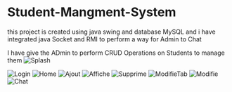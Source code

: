 # Student-Mangment-System
this project is created using java swing and database MySQL and i have integrated java Socket and RMI to perform a way for Admin to Chat

I have give the ADmin to perform CRUD Operations on Students to manage them
![Splash](https://github.com/Haythem532002/Student-Managment-System/assets/112172229/deadc32f-2e80-4255-9126-8f7a0c74e03e)

![Login](https://github.com/Haythem532002/Student-Managment-System/assets/112172229/df8e574d-3f90-4e0d-973f-01273f9cbc60)
![Home](https://github.com/Haythem532002/Student-Managment-System/assets/112172229/8881117a-bbc2-4208-b58c-65b5b349258d)
![Ajout](https://github.com/Haythem532002/Student-Managment-System/assets/112172229/e7e16352-b55d-40c4-8cac-c393516bb410)
![Affiche](https://github.com/Haythem532002/Student-Managment-System/assets/112172229/1f8731a5-f2c5-4399-b40b-561503769e45)
![Supprime](https://github.com/Haythem532002/Student-Managment-System/assets/112172229/98561f75-ca85-44a2-8104-100a050ac70e)
![ModifieTab](https://github.com/Haythem532002/Student-Managment-System/assets/112172229/d0c2d2f7-6a82-4376-99d7-40cf67fbdb9a)
![Modifie](https://github.com/Haythem532002/Student-Managment-System/assets/112172229/c0387ee1-7dba-41c4-87c7-90a9955e1e20)
![Chat](https://github.com/Haythem532002/Student-Managment-System/assets/112172229/5e13c9b7-a5f5-4d45-aca0-683e2c0fd86f)

